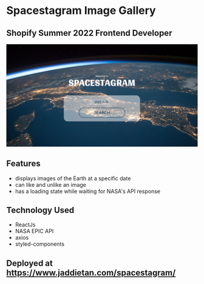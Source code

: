# Spacestagram Image Gallery

## Shopify Summer 2022 Frontend Developer

![frontPage](FrontPage.PNG)

## Features

- displays images of the Earth at a specific date
- can like and unlike an image
- has a loading state while waiting for NASA's API response

## Technology Used

- ReactJs
- NASA EPIC API
- axios
- styled-components

## Deployed at https://www.jaddietan.com/spacestagram/
